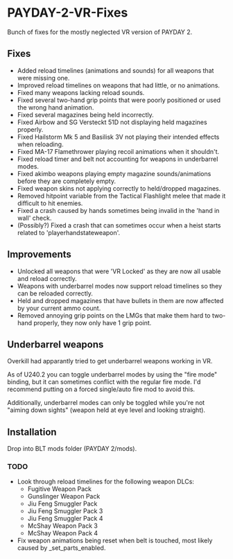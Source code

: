 # PAYDAY-2-VR-Fixes
Bunch of fixes for the mostly neglected VR version of PAYDAY 2.

## Fixes
- Added reload timelines (animations and sounds) for all weapons that were missing one.
- Improved reload timelines on weapons that had little, or no animations.
- Fixed many weapons lacking reload sounds.
- Fixed several two-hand grip points that were poorly positioned or used the wrong hand animation.
- Fixed several magazines being held incorrectly.
- Fixed Airbow and SG Versteckt 51D not displaying held magazines properly.
- Fixed Hailstorm Mk 5 and Basilisk 3V not playing their intended effects when reloading.
- Fixed MA-17 Flamethrower playing recoil animations when it shouldn't.
- Fixed reload timer and belt not accounting for weapons in underbarrel modes.
- Fixed akimbo weapons playing empty magazine sounds/animations before they are completely empty.
- Fixed weapon skins not applying correctly to held/dropped magazines.
- Removed hitpoint variable from the Tactical Flashlight melee that made it difficult to hit enemies.
- Fixed a crash caused by hands sometimes being invalid in the 'hand in wall' check.
- (Possibly?) Fixed a crash that can sometimes occur when a heist starts related to 'playerhandstateweapon'.
## Improvements
- Unlocked all weapons that were 'VR Locked' as they are now all usable and reload correctly.
- Weapons with underbarrel modes now support reload timelines so they can be reloaded correctly.
- Held and dropped magazines that have bullets in them are now affected by your current ammo count.
- Removed annoying grip points on the LMGs that make them hard to two-hand properly, they now only have 1 grip point.

## Underbarrel weapons
Overkill had apparantly tried to get underbarrel weapons working in VR.

As of U240.2 you can toggle underbarrel modes by using the "fire mode" binding, but it can sometimes conflict with the regular fire mode. I'd recommend putting on a forced single/auto fire mod to avoid this.

Additionally, underbarrel modes can only be toggled while you're not "aiming down sights" (weapon held at eye level and looking straight).

## Installation
Drop into BLT mods folder (PAYDAY 2/mods).

### TODO
- Look through reload timelines for the following weapon DLCs:
  - Fugitive Weapon Pack
  - Gunslinger Weapon Pack
  - Jiu Feng Smuggler Pack
  - Jiu Feng Smuggler Pack 3
  - Jiu Feng Smuggler Pack 4
  - McShay Weapon Pack 3
  - McShay Weapon Pack 4
- Fix weapon animations being reset when belt is touched, most likely caused by _set_parts_enabled.

